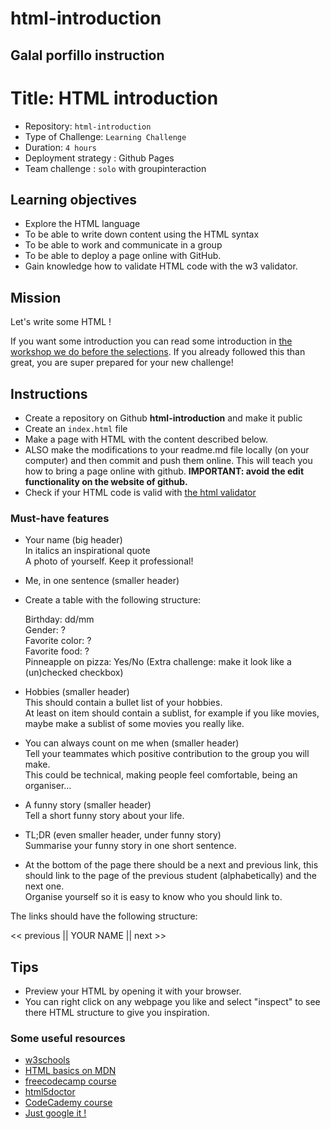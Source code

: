 # html-introduction

## Galal porfillo instruction 

# Title: HTML introduction

- Repository: `html-introduction`
- Type of Challenge: `Learning Challenge`
- Duration: `4 hours`
- Deployment strategy : Github Pages
- Team challenge : `solo` with groupinteraction

## Learning objectives
- Explore the HTML language
- To be able to write down content using the HTML syntax
- To be able to work and communicate in a group
- To be able to deploy a page online with GitHub.
- Gain knowledge how to validate HTML code with the w3 validator.

## Mission
Let's write some HTML !

If you want some introduction you can read some introduction in [the workshop we do before the selections](https://github.com/becodeorg/Workshop-BeCode-antwerp). If you already followed this than great, you are super prepared for your new challenge!

## Instructions
- Create a repository on Github **html-introduction** and make it public
- Create an `index.html` file
- Make a page with HTML with the content described below.
- ALSO make the modifications to your readme.md file locally (on your computer) and then commit and push them online. This will teach you how to bring a page online with github. **IMPORTANT: avoid the edit functionality on the website of github.**
- Check if your HTML code is valid with [the html validator](https://validator.w3.org/)

### Must-have features

- Your name (big header)  
In italics an inspirational quote  
A photo of yourself. Keep it professional!   

- Me, in one sentence (smaller header)  

- Create a table with the following structure:

    Birthday: dd/mm  
    Gender: ?  
    Favorite color: ?  
    Favorite food: ?  
    Pinneapple on pizza: Yes/No (Extra challenge: make it look like a (un)checked checkbox)  

- Hobbies (smaller header)  
This should contain a bullet list of your hobbies.  
At least on item should contain a sublist, for example if you like movies, maybe make a sublist of some movies you really like.

- You can always count on me when (smaller header)  
Tell your teammates which positive contribution to the group you will make.  
This could be technical, making people feel comfortable, being an organiser...  

- A funny story (smaller header)   
Tell a short funny story about your life.   

- TL;DR (even smaller header, under funny story)  
Summarise your funny story in one short sentence.  

- At the bottom of the page there should be a next and previous link, this should link to the page of the previous student (alphabetically) and the next one.  
Organise yourself so it is easy to know who you should link to.  

The links should have the following structure:  

<< previous || YOUR NAME || next >>  

## Tips

- Preview your HTML by opening it with your browser.
- You can right click on any webpage you like and select "inspect" to see there HTML structure to give you inspiration.

### Some useful resources

- [w3schools](https://www.w3schools.com/html/default.asp)
- [HTML basics on MDN](https://developer.mozilla.org/en-US/docs/Learn/Getting_started_with_the_web/HTML_basics)
- [freecodecamp course](https://learn.freecodecamp.org/responsive-web-design/basic-html-and-html5)
- [html5doctor](http://html5doctor.com/)
- [CodeCademy course](https://www.codecademy.com/learn/learn-html)
- [Just google it !](google.com)

